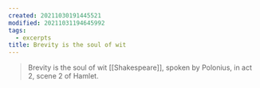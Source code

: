 ```yaml
---
created: 20211030191445521
modified: 20211031194645992
tags:
  - excerpts
title: Brevity is the soul of wit
---
```


> Brevity is the soul of wit
> [[Shakespeare]], spoken by Polonius, in act 2, scene 2 of Hamlet.
